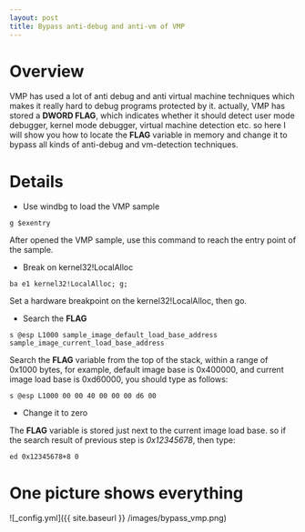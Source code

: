 ```yaml
---
layout: post
title: Bypass anti-debug and anti-vm of VMP
---
```


# Overview

VMP has used a lot of anti debug and anti virtual machine techniques which makes it really hard to debug programs protected by it. actually, VMP has stored a **DWORD FLAG**, which indicates whether it should detect user mode debugger, kernel mode debugger, virtual machine detection etc. so here I will show you how to locate the **FLAG** variable in memory and change it to bypass all kinds of anti-debug and vm-detection techniques.

# Details

- Use windbg to load the VMP sample

```
g $exentry
```

After opened the VMP sample, use this command to reach the entry point of the sample.

- Break on kernel32!LocalAlloc

```
ba e1 kernel32!LocalAlloc; g;
```

Set a hardware breakpoint on the kernel32!LocalAlloc, then go.

- Search the **FLAG**

```
s @esp L1000 sample_image_default_load_base_address sample_image_current_load_base_address
```

Search the **FLAG** variable from the top of the stack, within a range of 0x1000 bytes, for example, default image base is 0x400000, and current image load base is 0xd60000, you should type as follows:

```
s @esp L1000 00 00 40 00 00 00 d6 00
```

- Change it to zero

The **FLAG** variable is stored just next to the current image load base. so if the search result of previous step is *0x12345678*, then type:

```
ed 0x12345678+8 0
```

# One picture shows everything

![_config.yml]({{ site.baseurl }} /images/bypass_vmp.png)
